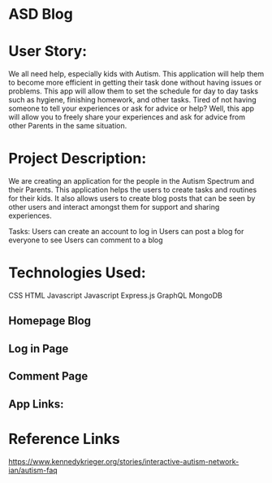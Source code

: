 # ASD Blog

# User Story: 
We all need help, especially kids with Autism. This application will help them to become more efficient in getting their task done without having issues or problems. This app will allow them to set the schedule for day to day tasks such as hygiene, finishing homework, and other tasks. Tired of not having someone to tell your experiences or ask for advice or help? Well, this app will allow you to freely share your experiences and ask for advice from other Parents in the same situation. 


# Project Description:
We are creating an application for the people in the Autism Spectrum and their Parents. This application helps the users to create tasks and routines for their kids. It also allows users to create blog posts that can be seen by other users and interact amongst them for support and sharing experiences.

Tasks:
Users can create an account to log in
Users can post a blog for everyone to see
Users can comment to a blog

# Technologies Used:
CSS
HTML 
Javascript
Javascript
Express.js
GraphQL
MongoDB

## Homepage Blog

## Log in Page

## Comment Page

## App Links:

# Reference Links
https://www.kennedykrieger.org/stories/interactive-autism-network-ian/autism-faq


